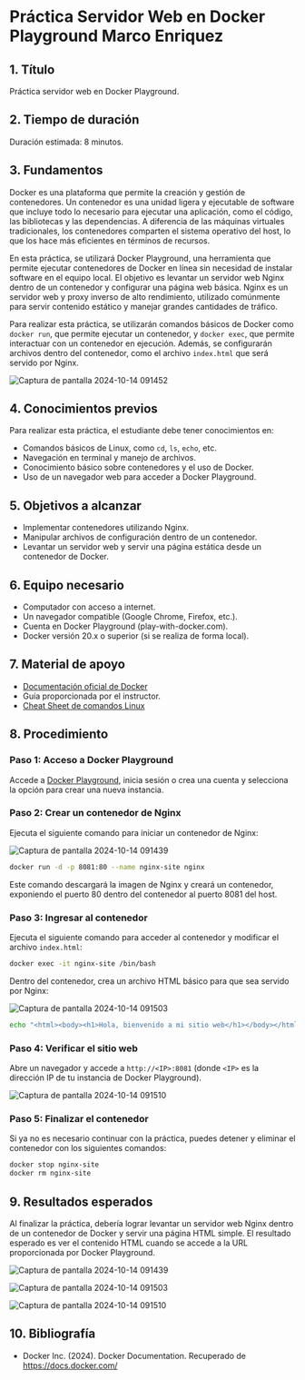 # Práctica Servidor Web en Docker Playground Marco Enriquez

## 1. Título
Práctica servidor web en Docker Playground.

## 2. Tiempo de duración
Duración estimada: 8 minutos.

## 3. Fundamentos

Docker es una plataforma que permite la creación y gestión de contenedores. Un contenedor es una unidad ligera y ejecutable de software que incluye todo lo necesario para ejecutar una aplicación, como el código, las bibliotecas y las dependencias. A diferencia de las máquinas virtuales tradicionales, los contenedores comparten el sistema operativo del host, lo que los hace más eficientes en términos de recursos.

En esta práctica, se utilizará Docker Playground, una herramienta que permite ejecutar contenedores de Docker en línea sin necesidad de instalar software en el equipo local. El objetivo es levantar un servidor web Nginx dentro de un contenedor y configurar una página web básica. Nginx es un servidor web y proxy inverso de alto rendimiento, utilizado comúnmente para servir contenido estático y manejar grandes cantidades de tráfico.

Para realizar esta práctica, se utilizarán comandos básicos de Docker como `docker run`, que permite ejecutar un contenedor, y `docker exec`, que permite interactuar con un contenedor en ejecución. Además, se configurarán archivos dentro del contenedor, como el archivo `index.html` que será servido por Nginx.

![Captura de pantalla 2024-10-14 091452](https://github.com/user-attachments/assets/d433a844-9d46-485b-888c-8b8df7537511)


## 4. Conocimientos previos

Para realizar esta práctica, el estudiante debe tener conocimientos en:

- Comandos básicos de Linux, como `cd`, `ls`, `echo`, etc.
- Navegación en terminal y manejo de archivos.
- Conocimiento básico sobre contenedores y el uso de Docker.
- Uso de un navegador web para acceder a Docker Playground.

## 5. Objetivos a alcanzar

- Implementar contenedores utilizando Nginx.
- Manipular archivos de configuración dentro de un contenedor.
- Levantar un servidor web y servir una página estática desde un contenedor de Docker.

## 6. Equipo necesario

- Computador con acceso a internet.
- Un navegador compatible (Google Chrome, Firefox, etc.).
- Cuenta en Docker Playground (play-with-docker.com).
- Docker versión 20.x o superior (si se realiza de forma local).

## 7. Material de apoyo

- [Documentación oficial de Docker](https://docs.docker.com/)
- Guía proporcionada por el instructor.
- [Cheat Sheet de comandos Linux](https://www.cheatography.com/davechild/cheat-sheets/linux-command-line/)

## 8. Procedimiento

### Paso 1: Acceso a Docker Playground
Accede a [Docker Playground](https://labs.play-with-docker.com/), inicia sesión o crea una cuenta y selecciona la opción para crear una nueva instancia.

### Paso 2: Crear un contenedor de Nginx
Ejecuta el siguiente comando para iniciar un contenedor de Nginx:

![Captura de pantalla 2024-10-14 091439](https://github.com/user-attachments/assets/eb851e5f-e48a-4f02-86b4-dc528b89b922)


```bash
docker run -d -p 8081:80 --name nginx-site nginx
```

Este comando descargará la imagen de Nginx y creará un contenedor, exponiendo el puerto 80 dentro del contenedor al puerto 8081 del host.

### Paso 3: Ingresar al contenedor
Ejecuta el siguiente comando para acceder al contenedor y modificar el archivo `index.html`:

```bash
docker exec -it nginx-site /bin/bash
```

Dentro del contenedor, crea un archivo HTML básico para que sea servido por Nginx:

![Captura de pantalla 2024-10-14 091503](https://github.com/user-attachments/assets/80e429b2-24e0-4f76-940b-ad4e628efc2c)


```bash
echo "<html><body><h1>Hola, bienvenido a mi sitio web</h1></body></html>" > /usr/share/nginx/html/index.html
```

### Paso 4: Verificar el sitio web
Abre un navegador y accede a `http://<IP>:8081` (donde `<IP>` es la dirección IP de tu instancia de Docker Playground).

![Captura de pantalla 2024-10-14 091510](https://github.com/user-attachments/assets/8f9c49e4-5223-49b9-b9b0-158f1322b742)


### Paso 5: Finalizar el contenedor
Si ya no es necesario continuar con la práctica, puedes detener y eliminar el contenedor con los siguientes comandos:

```bash
docker stop nginx-site
docker rm nginx-site
```



## 9. Resultados esperados

Al finalizar la práctica, debería lograr levantar un servidor web Nginx dentro de un contenedor de Docker y servir una página HTML simple. El resultado esperado es ver el contenido HTML cuando se accede a la URL proporcionada por Docker Playground.

![Captura de pantalla 2024-10-14 091439](https://github.com/user-attachments/assets/ab93346b-a6e5-4280-bf74-404cf122f53e)

![Captura de pantalla 2024-10-14 091503](https://github.com/user-attachments/assets/8f2c2afa-3068-46b5-89e5-40a3b4f11cc8)

![Captura de pantalla 2024-10-14 091510](https://github.com/user-attachments/assets/ba86b85f-534b-4ad6-a0b3-a0a5940df57c)

## 10. Bibliografía

- Docker Inc. (2024). Docker Documentation. Recuperado de https://docs.docker.com/
